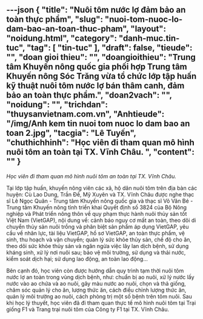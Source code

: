 ---json
{
    "title": "Nuôi tôm nước lợ đảm bảo an toàn thực phẩm",
    "slug": "nuoi-tom-nuoc-lo-dam-bao-an-toan-thuc-pham",
    "layout": "noidung.html",
    "category": "danh-muc.tin-tuc",
    "tag": [
        "tin-tuc"
    ],
    "draft": false,
    "tieude": "",
    "doan gioi thieu": "",
    "doangioithieu": "Trung tâm Khuyến nông quốc gia phối hợp Trung tâm Khuyến nông Sóc Trăng vừa tổ chức lớp tập huấn kỹ thuật nuôi tôm nước lợ bán thâm canh, đảm bảo an toàn thực phẩm.",
    "doan2vach": "",
    "noidung": "",
    "trichdan": "thuysanvietnam.com.vn",
    "Anhtieude": "/img/Anh kem tin nuoi tom nuoc lo dam bao an toan 2.jpg",
    "tacgia": "Lê Tuyến",
    "chuthichhinh": "Học viên đi tham quan mô hình nuôi tôm an toàn tại TX. Vĩnh Châu. ",
    "__content__": ""
}
---
<p><em>Học vi&ecirc;n đi tham quan m&ocirc; h&igrave;nh nu&ocirc;i t&ocirc;m an to&agrave;n tại TX. Vĩnh Ch&acirc;u.</em>&nbsp;</p>

<p>Tại lớp tập huấn, khuyến n&ocirc;ng vi&ecirc;n c&aacute;c x&atilde;, hộ d&acirc;n nu&ocirc;i t&ocirc;m tr&ecirc;n địa b&agrave;n c&aacute;c huyện: C&ugrave; Lao Dung, Trần Đề, Mỹ Xuy&ecirc;n v&agrave; TX. Vĩnh Ch&acirc;u được nghe thạc sĩ L&ecirc; Ngọc Qu&acirc;n - Trung t&acirc;m Khuyến n&ocirc;ng quốc gia v&agrave; thạc sĩ V&otilde; Văn B&eacute; - Trung t&acirc;m Khuyến n&ocirc;ng tỉnh triển khai Quyết định số 3824 của Bộ N&ocirc;ng nghiệp v&agrave; Ph&aacute;t triển n&ocirc;ng th&ocirc;n về quy phạm thực h&agrave;nh nu&ocirc;i thủy sản tốt Việt Nam (VietGAP), nội dung về: cảnh b&aacute;o nguy cơ mất an to&agrave;n, theo d&otilde;i di chuyển thủy sản nu&ocirc;i trồng v&agrave; ph&acirc;n biệt sản phẩm &aacute;p dụng VietGAP, y&ecirc;u cầu về nh&acirc;n lực, t&agrave;i liệu VietGAP, hồ sơ VietGAP, an to&agrave;n thực phẩm, vệ sinh, thu hoạch v&agrave; vận chuyển; quản l&yacute; sức khỏe thủy sản, chế độ cho ăn, theo d&otilde;i sức khỏe thủy sản v&agrave; ngăn ngừa việc l&acirc;y lan dịch bệnh, sử dụng kh&aacute;ng sinh, xử l&yacute; nơi nu&ocirc;i sau; bảo vệ m&ocirc;i trường, sử dụng v&agrave; thải nước, kiểm so&aacute;t dịch hại; sử dụng lao động, an to&agrave;n lao động&hellip;</p>

<p>B&ecirc;n cạnh đ&oacute;, học vi&ecirc;n c&ograve;n được hướng dẫn quy tr&igrave;nh tạm thời nu&ocirc;i t&ocirc;m nước lợ an to&agrave;n trong v&ugrave;ng dịch bệnh, như: chuẩn bị ao nu&ocirc;i, xử l&yacute; nước lấy nước v&agrave;o ao chứa v&agrave; ao nu&ocirc;i, g&acirc;y m&agrave;u nước ao nu&ocirc;i, chọn v&agrave; thả giống, chăm s&oacute;c quản l&yacute; cho ăn, lượng thức ăn, c&aacute;ch điều chỉnh lượng thức ăn, quản l&yacute; m&ocirc;i trường ao nu&ocirc;i, c&aacute;ch ph&ograve;ng trị một số bệnh tr&ecirc;n t&ocirc;m nu&ocirc;i. Sau khi học l&yacute; thuyết, học vi&ecirc;n đ&atilde; đi tham quan thực tế m&ocirc; h&igrave;nh nu&ocirc;i t&ocirc;m tại Trại giống F1 v&agrave; Trang trại nu&ocirc;i t&ocirc;m của C&ocirc;ng ty F1 tại TX. Vĩnh Ch&acirc;u.</p>
